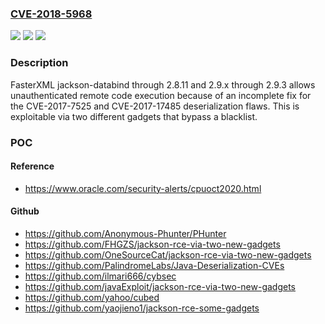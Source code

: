 ### [CVE-2018-5968](https://cve.mitre.org/cgi-bin/cvename.cgi?name=CVE-2018-5968)
![](https://img.shields.io/static/v1?label=Product&message=n%2Fa&color=blue)
![](https://img.shields.io/static/v1?label=Version&message=n%2Fa&color=blue)
![](https://img.shields.io/static/v1?label=Vulnerability&message=n%2Fa&color=brighgreen)

### Description

FasterXML jackson-databind through 2.8.11 and 2.9.x through 2.9.3 allows unauthenticated remote code execution because of an incomplete fix for the CVE-2017-7525 and CVE-2017-17485 deserialization flaws. This is exploitable via two different gadgets that bypass a blacklist.

### POC

#### Reference
- https://www.oracle.com/security-alerts/cpuoct2020.html

#### Github
- https://github.com/Anonymous-Phunter/PHunter
- https://github.com/FHGZS/jackson-rce-via-two-new-gadgets
- https://github.com/OneSourceCat/jackson-rce-via-two-new-gadgets
- https://github.com/PalindromeLabs/Java-Deserialization-CVEs
- https://github.com/ilmari666/cybsec
- https://github.com/javaExploit/jackson-rce-via-two-new-gadgets
- https://github.com/yahoo/cubed
- https://github.com/yaojieno1/jackson-rce-some-gadgets


